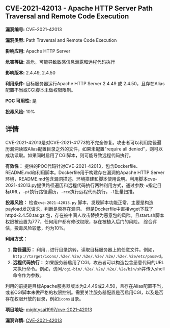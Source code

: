 ## CVE-2021-42013 - Apache HTTP Server Path Traversal and Remote Code Execution

**漏洞编号:** CVE-2021-42013

**漏洞类型:** Path Traversal and Remote Code Execution

**影响应用:** Apache HTTP Server

**危害等级:** 高危，可能导致敏感信息泄露和远程代码执行

**影响版本:** 2.4.49, 2.4.50

**利用条件:** 目标服务器运行Apache HTTP Server 2.4.49 或 2.4.50，且存在Alias配置不当或CGI脚本未做权限限制。

**POC 可用性:** 是

**投毒风险:** 10%

## 详情

CVE-2021-42013是对CVE-2021-41773的不完全修复。攻击者可以利用路径遍历漏洞读取Alias配置目录之外的文件，如果未配置"require all denied"，则可以成功读取。如果同时启用了CGI脚本，则可能导致远程代码执行。

**有效性：** 提供的POC代码针对CVE-2021-42013，包含Dockerfile、README.md和利用脚本。Dockerfile用于构建存在漏洞的Apache HTTP Server环境，README.md包含漏洞描述、环境搭建和脚本使用说明。利用脚本cve-2021-42013.py提供路径遍历和远程代码执行两种利用方式，通过参数`-u`指定目标URL，`-pt`执行路径遍历，`-rce`执行远程代码执行，`-l`批量扫描。

**投毒风险：**  检查`cve-2021-42013.py` 脚本，发现脚本功能正常，主要是构造payload发送请求，判断是否存在漏洞。 但是Dockerfile中直接wget下载了 httpd-2.4.50.tar.gz 包，存在被中间人攻击替换为恶意包的风险。且start.sh脚本权限被设置为777，任何用户都有修改权限，存在被植入后门的风险。 综合评估，投毒风险较低，约为10%。

**利用方式：**

1.  **路径遍历：** 利用`..`进行目录跳转，读取目标服务器上的任意文件。例如，`http://target/icons/.%2e/.%2e/.%2e/.%2e/.%2e/.%2e/.%2e/etc/passwd`。
2.  **远程代码执行：** 如果服务器启用了CGI，攻击者可以构造包含恶意代码的URL来执行命令。例如，访问`/cgi-bin/.%2e/.%2e/.%2e/.%2e/bin/sh`并传入shell命令作为参数。

利用的前提是目标Apache服务器版本为2.4.49或2.4.50，且存在Alias配置不当，或者CGI脚本未做严格的权限控制。需要关注服务器配置是否启用CGI，以及是否存在权限开放的目录，例如`icons`目录。

**项目地址:** [mightysai1997/cve-2021-42013](https://github.com/mightysai1997/cve-2021-42013)

**漏洞详情:** [CVE-2021-42013](https://nvd.nist.gov/vuln/detail/CVE-2021-42013)